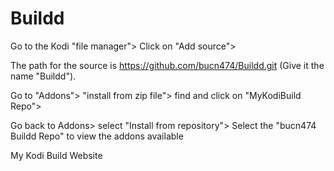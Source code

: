 # Buildd
Go to the Kodi "file manager"> Click on "Add source">

The path for the source is https://github.com/bucn474/Buildd.git (Give it the name "Buildd").

Go to "Addons"> "install from zip file"> find and click on "MyKodiBuild Repo">

Go back to Addons> select "Install from repository"> Select the "bucn474 Buildd Repo" to view the addons available

My Kodi Build Website
